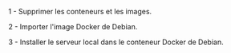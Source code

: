 1 - Supprimer les conteneurs et les images.

2 - Importer l'image Docker de Debian.

3 - Installer le serveur local dans le conteneur Docker de Debian.
